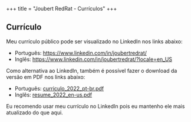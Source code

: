 +++
title = "Joubert RedRat - Currículos"
+++

## Currículo

Meu currículo público pode ser visualizado no LinkedIn nos links abaixo:

* Português: https://www.linkedin.com/in/joubertredrat/
* Inglês: https://www.linkedin.com/in/joubertredrat/?locale=en_US

Como alternativa ao LinkedIn, também é possível fazer o download da versão em PDF nos links abaixo:

* Português: [curriculo_2022_pt-br.pdf](/assets/resume/curriculo_2022_pt-br.pdf)
* Inglês: [resume_2022_en-us.pdf](/assets/resume/resume_2022_en-us.pdf)

Eu recomendo usar meu currículo no LinkedIn pois eu mantenho ele mais atualizado do que aqui.
